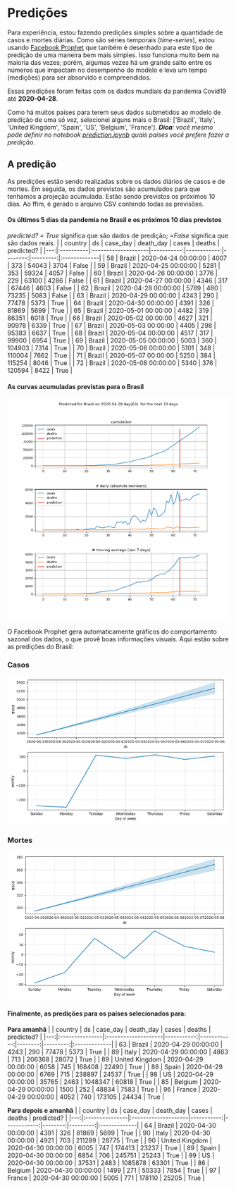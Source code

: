 # **Predições**
Para experiência, estou fazendo predições simples sobre a quantidade de casos e mortes diárias. Como são séries temporais (*time-series*), estou usando [Facebook Prophet](https://facebook.github.io/prophet/docs/quick_start.html) que também é desenhado para este tipo de predição de uma maneira bem mais simples. Isso funciona muito bem na maioria das vezes; porém, algumas vezes há um grande salto entre os números que impactam no desempenho do modelo e leva um tempo (medições) para ser absorvido e compreendidos.

Essas predições foram feitas com os dados mundiais da pandemia Covid19 até **2020-04-28**.

Como há muitos paises para terem seus dados submetidos ao modelo de predição de uma só vez, selecionei alguns mais o Brasil:
['Brazil', 'Italy', 'United Kingdom', 'Spain', 'US', 'Belgium', 'France'].
***Dica**: você mesmo pode definir no notebook *[prediction.ipynb](../prediction.ipynb)* quais países você prefere fazer a predição.*


## A predição
As predições estão sendo realizadas sobre os dados diários de casos e de mortes. Em seguida, os dados previstos são acumulados para que tenhamos a projeção acumulada. Estão sendo previstos os próximos 10 dias.
Ao ffim, é gerado o arquivo CSV contendo todas as previsões.

#### Os últimos 5 dias da pandemia no Brasil e os próximos 10 dias previstos
*predicted? = True* significa que são dados de predição; *=False* significa que são dados reais.
|    | country   | ds                  |   case_day |   death_day |   cases |   deaths | predicted?   |
|---:|:----------|:--------------------|-----------:|------------:|--------:|---------:|:-------------|
| 58 | Brazil    | 2020-04-24 00:00:00 |       4007 |         373 |   54043 |     3704 | False        |
| 59 | Brazil    | 2020-04-25 00:00:00 |       5281 |         353 |   59324 |     4057 | False        |
| 60 | Brazil    | 2020-04-26 00:00:00 |       3776 |         229 |   63100 |     4286 | False        |
| 61 | Brazil    | 2020-04-27 00:00:00 |       4346 |         317 |   67446 |     4603 | False        |
| 62 | Brazil    | 2020-04-28 00:00:00 |       5789 |         480 |   73235 |     5083 | False        |
| 63 | Brazil    | 2020-04-29 00:00:00 |       4243 |         290 |   77478 |     5373 | True         |
| 64 | Brazil    | 2020-04-30 00:00:00 |       4391 |         326 |   81869 |     5699 | True         |
| 65 | Brazil    | 2020-05-01 00:00:00 |       4482 |         319 |   86351 |     6018 | True         |
| 66 | Brazil    | 2020-05-02 00:00:00 |       4627 |         321 |   90978 |     6339 | True         |
| 67 | Brazil    | 2020-05-03 00:00:00 |       4405 |         298 |   95383 |     6637 | True         |
| 68 | Brazil    | 2020-05-04 00:00:00 |       4517 |         317 |   99900 |     6954 | True         |
| 69 | Brazil    | 2020-05-05 00:00:00 |       5003 |         360 |  104903 |     7314 | True         |
| 70 | Brazil    | 2020-05-06 00:00:00 |       5101 |         348 |  110004 |     7662 | True         |
| 71 | Brazil    | 2020-05-07 00:00:00 |       5250 |         384 |  115254 |     8046 | True         |
| 72 | Brazil    | 2020-05-08 00:00:00 |       5340 |         376 |  120594 |     8422 | True         |

 #### As curvas acumuladas previstas para o Brasil
![](brazil_predictions.png)

 O Facebook Prophet gera automaticamente gráficos do comportamento sazonal dos dados, o que provê boas informações visuais. Aqui estão sobre as predições do Brasil:
### Casos
![](brazil_prophet_cases.png)

 ### Mortes
![](brazil_prophet_deaths.png)
#### Finalmente, as predições para os países selecionados para:
**Para amanhã**
|    | country        | ds                  |   case_day |   death_day |   cases |   deaths | predicted?   |
|---:|:---------------|:--------------------|-----------:|------------:|--------:|---------:|:-------------|
| 63 | Brazil         | 2020-04-29 00:00:00 |       4243 |         290 |   77478 |     5373 | True         |
| 89 | Italy          | 2020-04-29 00:00:00 |       4863 |         713 |  206368 |    28072 | True         |
| 89 | United Kingdom | 2020-04-29 00:00:00 |       6058 |         745 |  168408 |    22490 | True         |
| 88 | Spain          | 2020-04-29 00:00:00 |       6769 |         715 |  238897 |    24537 | True         |
| 98 | US             | 2020-04-29 00:00:00 |      35765 |        2463 | 1048347 |    60818 | True         |
| 85 | Belgium        | 2020-04-29 00:00:00 |       1500 |         252 |   48834 |     7583 | True         |
| 96 | France         | 2020-04-29 00:00:00 |       4052 |         740 |  173105 |    24434 | True         |

 **Para depois e amanhã** 
|    | country        | ds                  |   case_day |   death_day |   cases |   deaths | predicted?   |
|---:|:---------------|:--------------------|-----------:|------------:|--------:|---------:|:-------------|
| 64 | Brazil         | 2020-04-30 00:00:00 |       4391 |         326 |   81869 |     5699 | True         |
| 90 | Italy          | 2020-04-30 00:00:00 |       4921 |         703 |  211289 |    28775 | True         |
| 90 | United Kingdom | 2020-04-30 00:00:00 |       6005 |         747 |  174413 |    23237 | True         |
| 89 | Spain          | 2020-04-30 00:00:00 |       6854 |         706 |  245751 |    25243 | True         |
| 99 | US             | 2020-04-30 00:00:00 |      37531 |        2483 | 1085878 |    63301 | True         |
| 86 | Belgium        | 2020-04-30 00:00:00 |       1499 |         271 |   50333 |     7854 | True         |
| 97 | France         | 2020-04-30 00:00:00 |       5005 |         771 |  178110 |    25205 | True         |